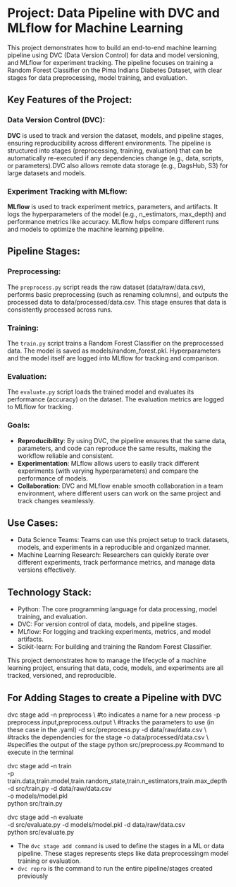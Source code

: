 # Project: Data Pipeline with DVC and MLflow for Machine Learning
This project demonstrates how to build an end-to-end machine learning pipeline using DVC (Data Version Control) for data and model versioning, and MLflow for experiment tracking. The pipeline focuses on training a Random Forest Classifier on the Pima Indians Diabetes Dataset, with clear stages for data preprocessing, model training, and evaluation.

## Key Features of the Project:
### Data Version Control (DVC):

**DVC** is used to track and version the dataset, models, and pipeline stages, ensuring reproducibility across different environments.
The pipeline is structured into stages (preprocessing, training, evaluation) that can be automatically re-executed if any dependencies change (e.g., data, scripts, or parameters).DVC also allows remote data storage (e.g., DagsHub, S3) for large datasets and models.

### Experiment Tracking with MLflow:
**MLflow** is used to track experiment metrics, parameters, and artifacts.
It logs the hyperparameters of the model (e.g., n_estimators, max_depth) and performance metrics like accuracy. MLflow helps compare different runs and models to optimize the machine learning pipeline.

## Pipeline Stages:
### Preprocessing:

The `preprocess.py` script reads the raw dataset (data/raw/data.csv), performs basic preprocessing (such as renaming columns), and outputs the processed data to data/processed/data.csv. This stage ensures that data is consistently processed across runs.

### Training:

The `train.py` script trains a Random Forest Classifier on the preprocessed data.
The model is saved as models/random_forest.pkl.
Hyperparameters and the model itself are logged into MLflow for tracking and comparison.

### Evaluation:

The `evaluate.py` script loads the trained model and evaluates its performance (accuracy) on the dataset. The evaluation metrics are logged to MLflow for tracking.

### Goals:

- **Reproducibility**: By using DVC, the pipeline ensures that the same data, parameters, and code can reproduce the same results, making the workflow reliable and consistent.
- **Experimentation**: MLflow allows users to easily track different experiments (with varying hyperparameters) and compare the performance of models.
- **Collaboration**: DVC and MLflow enable smooth collaboration in a team environment, where different users can work on the same project and track changes seamlessly.

## Use Cases:
- Data Science Teams: Teams can use this project setup to track datasets, models, and experiments in a reproducible and organized manner.
- Machine Learning Research: Researchers can quickly iterate over different experiments, track performance metrics, and manage data versions effectively.

## Technology Stack:
- Python: The core programming language for data processing, model training, and evaluation.
- DVC: For version control of data, models, and pipeline stages.
- MLflow: For logging and tracking experiments, metrics, and model artifacts.
- Scikit-learn: For building and training the Random Forest Classifier.

This project demonstrates how to manage the lifecycle of a machine learning project, ensuring that data, code, models, and experiments are all tracked, versioned, and reproducible.

## For Adding Stages to create a Pipeline with DVC

dvc stage add -n preprocess \   #to indicates a name for a new process
    -p preprocess.input,preprocess.output \ #tracks the parameters to use (in these case in the .yaml) 
    -d src/preprocess.py -d data/raw/data.csv \ #tracks the dependencies for the stage
    -o data/processed/data.csv \ #specifies the output of the stage
    python src/preprocess.py #command to execute in the terminal
	
	
dvc stage add -n train \
    -p train.data,train.model,train.random_state,train.n_estimators,train.max_depth \
    -d src/train.py -d data/raw/data.csv \
    -o models/model.pkl \
    python src/train.py
	
dvc stage add -n evaluate \
    -d src/evaluate.py -d models/model.pkl -d data/raw/data.csv \
    python src/evaluate.py

- The `dvc stage add command` is used to define the stages in a ML or data pipeline. These stages represents steps like data preprocessingm model training or evaluation.
- `dvc repro` is the command to run the entire pipeline/stages created previously